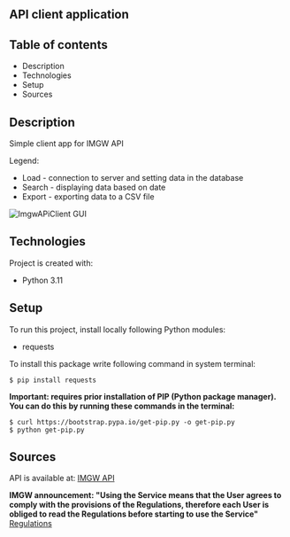 ## API client application

## Table of contents
* Description
* Technologies
* Setup
* Sources

## Description 
Simple client app for IMGW API

Legend:
+ Load - connection to server 
and setting data in the database
+ Search - displaying data based on date
+ Export - exporting data to a CSV file

![ImgwAPiClient GUI](https://github.com/FrydmanPiotr/ImgwApiClient/blob/main/images/imgw_api_client.png)

## Technologies 
Project is created with:
* Python 3.11

## Setup
To run this project, install locally following Python modules:
* requests

To install this package write following
command in system terminal:

```
$ pip install requests
```

__Important: requires prior installation of PIP 
(Python package manager). You can do this by
running these commands in the terminal:__

```
$ curl https://bootstrap.pypa.io/get-pip.py -o get-pip.py
$ python get-pip.py
```

## Sources
API is available at: [IMGW API](https://danepubliczne.imgw.pl/api/data/synop)

__IMGW announcement: "Using the Service means that the User agrees to
comply with the provisions of the Regulations, therefore each User is
obliged to read the Regulations before starting to
use the Service"__ [Regulations](https://danepubliczne.imgw.pl/regulations)
